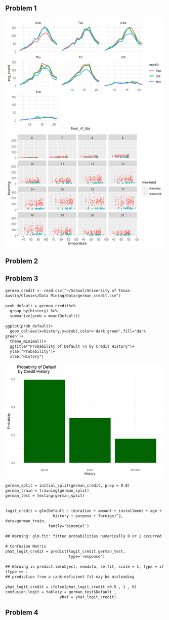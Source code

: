 Problem 1
---------

![](Homework2_files/figure-markdown_strict/unnamed-chunk-2-1.png)![](Homework2_files/figure-markdown_strict/unnamed-chunk-2-2.png)

Problem 2
---------

Problem 3
---------

    german_credit <- read.csv("~/School/University of Texas-Austin/Classes/Data Mining/Data/german_credit.csv")

    prob_default = german_credit%>% 
      group_by(history) %>% 
      summarize(prob = mean(Default))

    ggplot(prob_default)+
      geom_col(aes(x=history,y=prob),color='dark green',fill='dark green')+
      theme_minimal()+
      ggtitle("Probability of Default \n by Credit History")+
      ylab("Probability")+
      xlab("History")

![](Homework2_files/figure-markdown_strict/unnamed-chunk-3-1.png)

    german_split = initial_split(german_credit, prop = 0.8)
    german_train = training(german_split)
    german_test = testing(german_split)


    logit_credit = glm(Default ~ (duration + amount + installment + age + 
                         history + purpose + foreign)^2, data=german_train,
                       family='binomial')

    ## Warning: glm.fit: fitted probabilities numerically 0 or 1 occurred

    # Confusion Matrix
    phat_logit_credit = predict(logit_credit,german_test,
                                type='response')

    ## Warning in predict.lm(object, newdata, se.fit, scale = 1, type = if (type == :
    ## prediction from a rank-deficient fit may be misleading

    yhat_logit_credit = ifelse(phat_logit_credit >0.5 , 1 , 0)
    confusion_logit = table(y = german_test$Default ,
                            yhat = yhat_logit_credit)

Problem 4
---------
